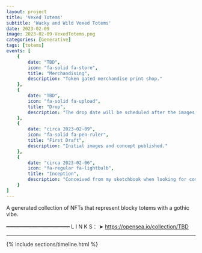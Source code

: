 ```yaml
---
layout: project
title: 'Vexed Totems'
subtitle: 'Wacky and Wild Vexed Totems'
date: 2023-02-09
image: 2023-02-09-VexedTotems.png
categories: [Generative]
tags: [totems]
events: [
    {
        date: "TBD",
        icon: "fa-solid fa-store",
        title: "Merchandising",
        description: "Token gated merchandise print shop."
    },
    {
        date: "TBD",
        icon: "fa-solid fa-upload",
        title: "Drop",
        description: "The drop date will be scheduled after the images are finalized."
    },
    {
        date: "circa 2023-02-09",
        icon: "fa-solid fa-pen-ruler",
        title: "First Draft",
        description: "Initial images and concept published."
    },
    {
        date: "circa 2023-02-06",
        icon: "fa-regular fa-lightbulb",
        title: "Inception",
        description: "Conceived from my sketchbook when looking for composable images."
    }
]
---
```


<p class="premono" markdown="1">
A generated collection of NFTs that represent blocky totems with a gothic vibe.

━━━━━━━━━━━━━━━━━━━━
L I N K S：
  ➤ <https://opensea.io/collection/TBD>
</p>

<hr />

{% include sections/timeline.html %}